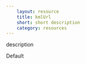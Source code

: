 ```yaml
---
    layout: resource
    title: kmlUrl
    short: short description
    category: resources
---
```


description

Default


